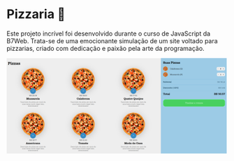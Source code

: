 # Pizzaria 🍕
Este projeto incrível foi desenvolvido durante o curso de JavaScript da B7Web. Trata-se de uma emocionante simulação de um site voltado para pizzarias, criado com dedicação e paixão pela arte da programação.

![Página inicial do site!](/assets/images/site.png "Home")